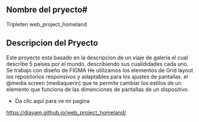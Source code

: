 ## Nombre del pryecto#
 Tripleten web_project_homeland

 ## Descripcion del Pryecto 
Este proyecto esta basado en la descripcion de un viaje de galeria  el cual describe 
5 paises  por el mundo, describiendo sus cualididades cada uno.
Se trabajo con diseño de FIGMA 
He utilizamos los elementos de Grid layout
los repositorios responsivos y adaptables para los ajustes de pantallas.
el @media screen (mediaquerin)  que te permite cambiar los estilos de un elemento que 
funciona de las dimenciones de pantallas de un dispositivo.

- Da clic aqui para ve mi pagina 

https://diayam.github.io/web_project_homeland/

